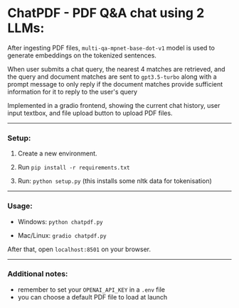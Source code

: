 # ChatPDF - PDF Q&A chat using 2 LLMs:

After ingesting PDF files, `multi-qa-mpnet-base-dot-v1` model
is used to generate embeddings on the tokenized sentences.

When user submits a chat query, the nearest 4 matches are retrieved,
and the query and document matches are sent to `gpt3.5-turbo` along
with a prompt message to only reply if the document matches provide
sufficient information for it to reply to the user's query

Implemented in a gradio frontend, showing the current chat history, user
input textbox, and file upload button to upload PDF files.


---

### Setup:

1. Create a new environment.

2. Run `pip install -r requirements.txt`

3. Run: `python setup.py` (this installs some nltk data for tokenisation)

---

### Usage:

-   Windows: `python chatpdf.py`

-   Mac/Linux: `gradio chatpdf.py`

After that, open `localhost:8501` on your browser.

---

### Additional notes:

- remember to set your `OPENAI_API_KEY` in a `.env` file
- you can choose a default PDF file to load at launch